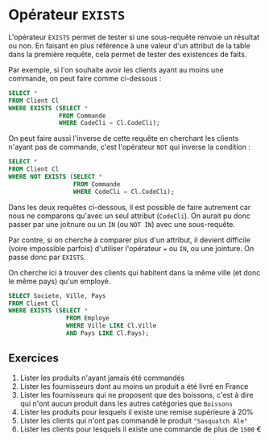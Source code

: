 # Opérateur  `EXISTS`

L'opérateur `EXISTS` permet de tester si une sous-requête renvoie un résultat ou non. En faisant en plus référence à une valeur d'un attribut de la table dans la première requête, cela permet de tester des existences de faits.

Par exemple, si l'on souhaite avoir les clients ayant au moins une commande, on peut faire comme ci-dessous :

```sql
SELECT *
FROM Client Cl
WHERE EXISTS (SELECT *
              FROM Commande
              WHERE CodeCli = Cl.CodeCli);
```

On peut faire aussi l'inverse de cette requête en cherchant les clients n'ayant pas de commande, c'est l'opérateur `NOT` qui inverse la condition :

```sql
SELECT *
FROM Client Cl
WHERE NOT EXISTS (SELECT *
                  FROM Commande
                  WHERE CodeCli = Cl.CodeCli);
```

Dans les deux requêtes ci-dessous, il est possible de faire autrement car nous ne comparons qu'avec un seul attribut (`CodeCli`). On aurait pu donc passer par une joitnure ou un `IN` (ou `NOT IN`) avec une sous-requête.

Par contre, si on cherche à comparer plus d'un attribut, il devient difficile (voire impossible parfois) d'utiliser l'opérateur `=` ou `IN`, ou une jointure. On passe donc par `EXISTS`.

On cherche ici à trouver des clients qui habitent dans la même ville (et donc le même pays) qu'un employé. 

```sql
SELECT Societe, Ville, Pays
FROM Client Cl
WHERE EXISTS (SELECT *
                FROM Employe
                WHERE Ville LIKE Cl.Ville
                AND Pays LIKE Cl.Pays);
```

## Exercices

1. Lister les produits n'ayant jamais été commandés
1. Lister les fournisseurs dont au moins un produit a été livré en France
1. Lister les fournisseurs qui ne proposent que des boissons, c'est à dire qui n'ont aucun produit dans les autres catégories que `Boissons`
1. Lister les produits pour lesquels il existe une remise supérieure à 20%
1. Lister les clients qui n'ont pas commandé le produit `"Sasquatch Ale"`
1. Lister les clients pour lesquels il existe une commande de plus de `1500` €